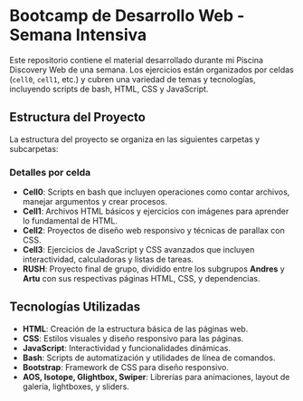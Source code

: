 # Bootcamp de Desarrollo Web - Semana Intensiva

Este repositorio contiene el material desarrollado durante mi Piscina Discovery Web de una semana. Los ejercicios están organizados por celdas (`cell0`, `cell1`, etc.) y cubren una variedad de temas y tecnologías, incluyendo scripts de bash, HTML, CSS y JavaScript.

## Estructura del Proyecto

La estructura del proyecto se organiza en las siguientes carpetas y subcarpetas:


### Detalles por celda

- **Cell0**: Scripts en bash que incluyen operaciones como contar archivos, manejar argumentos y crear procesos.
- **Cell1**: Archivos HTML básicos y ejercicios con imágenes para aprender lo fundamental de HTML.
- **Cell2**: Proyectos de diseño web responsivo y técnicas de parallax con CSS.
- **Cell3**: Ejercicios de JavaScript y CSS avanzados que incluyen interactividad, calculadoras y listas de tareas.
- **RUSH**: Proyecto final de grupo, dividido entre los subgrupos **Andres** y **Artu** con sus respectivas páginas HTML, CSS, y dependencias.

## Tecnologías Utilizadas

- **HTML**: Creación de la estructura básica de las páginas web.
- **CSS**: Estilos visuales y diseño responsivo para las páginas.
- **JavaScript**: Interactividad y funcionalidades dinámicas.
- **Bash**: Scripts de automatización y utilidades de línea de comandos.
- **Bootstrap**: Framework de CSS para diseño responsivo.
- **AOS, Isotope, Glightbox, Swiper**: Librerías para animaciones, layout de galería, lightboxes, y sliders.
